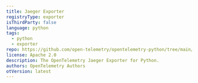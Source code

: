 ```yaml
---
title: Jaeger Exporter
registryType: exporter
isThirdParty: false
language: python
tags:
  - python
  - exporter
repo: https://github.com/open-telemetry/opentelemetry-python/tree/main/exporter/opentelemetry-exporter-jaeger
license: Apache 2.0
description: The OpenTelemetry Jaeger Exporter for Python.
authors: OpenTelemetry Authors
otVersion: latest
---
```

